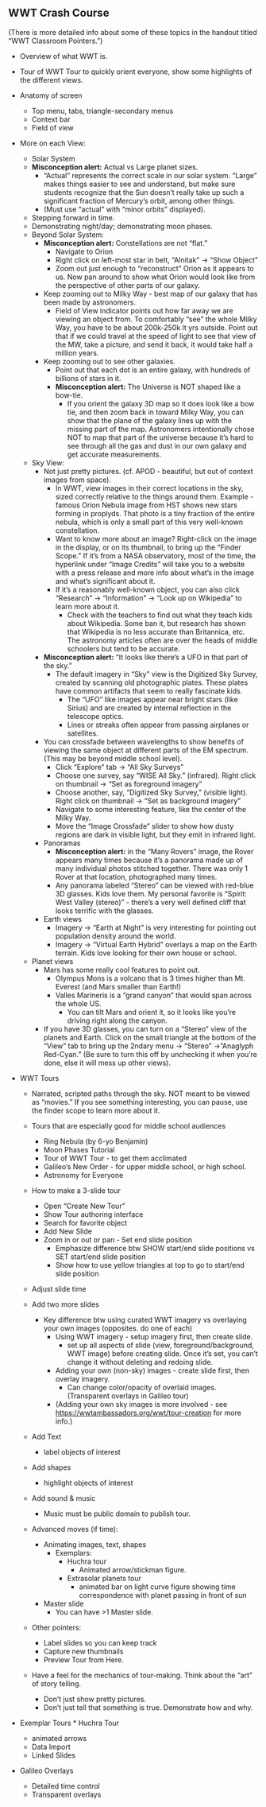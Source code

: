 ## WWT Crash Course
(There is more detailed info about some of these topics in the handout titled “WWT Classroom Pointers.”)
   * Overview of what WWT is.
   * Tour of WWT Tour to quickly orient everyone, show some highlights of the different views.
   * Anatomy of screen
       * Top menu, tabs, triangle-secondary menus
       * Context bar
       * Field of view
   * More on each View:
     * Solar System
     * **Misconception alert:**  Actual vs Large planet sizes.
       * “Actual” represents the correct scale in our solar system.  “Large” makes things easier to see and understand, but make sure students recognize that the Sun doesn’t really take up such a significant fraction of Mercury’s orbit, among other things.
       * (Must use “actual” with “minor orbits” displayed).
     * Stepping forward in time.
     * Demonstrating night/day; demonstrating moon phases.
     * Beyond Solar System:
       * **Misconception alert:** Constellations are not “flat.”
          * Navigate to Orion
          * Right click on left-most star in belt, “Alnitak” -> “Show Object”
          * Zoom out just enough to “reconstruct” Orion as it appears to us.  Now pan around to show what Orion would look like from the perspective of other parts of our galaxy.
       * Keep zooming out to Milky Way - best map of our galaxy that has been made by astronomers.
          * Field of View indicator points out how far away we are viewing an object from.  To comfortably “see” the whole Milky Way, you have to be about 200k-250k lt yrs outside.  Point out that if we could travel at the speed of light to see that view of the MW, take a picture, and send it back, it would take half a million years.
       * Keep zooming out to see other galaxies.
          * Point out that each dot is an entire galaxy, with hundreds of billions of stars in it.
          * **Misconception alert:** The Universe is NOT shaped like a bow-tie.
            * If you orient the galaxy 3D map so it does look like a bow tie, and then zoom back in toward Milky Way, you can show that the plane of the galaxy lines up with the missing part of the map.  Astronomers intentionally chose NOT to map that part of the universe because it’s hard to see through all the gas and dust in our own galaxy and get accurate measurements.
     * Sky View:
       * Not just pretty pictures.  (cf. APOD - beautiful, but out of context images from space).
         * In WWT, view images in their correct locations in the sky, sized correctly relative to the things around them.  Example - famous Orion Nebula image from HST shows new stars forming in proplyds.  That photo is a tiny fraction of the entire nebula, which is only a small part of this very well-known constellation.
         * Want to know more about an image?  Right-click on the image in the display, or on its thumbnail, to bring up the “Finder Scope.”  If it’s from a NASA observatory, most of the time, the hyperlink under “Image Credits” will take you to a website with a press release and more info about what’s in the image and what’s significant about it.
         * If it’s a reasonably well-known object, you can also click “Research” -> “Information” -> “Look up on Wikipedia” to learn more about it.
           * Check with the teachers to find out what they teach kids about Wikipedia.  Some ban it, but research has shown that Wikipedia is no less accurate than Britannica, etc.  The astronomy articles often are over the heads of middle schoolers but tend to be accurate.
       * **Misconception alert:** “It looks like there’s a UFO in that part of the sky.”
         * The default imagery in “Sky” view is the Digitized Sky Survey, created by scanning old photographic plates.  These plates have common artifacts that seem to really fascinate kids.
           * The “UFO” like images appear near bright stars (like Sirius) and are created by internal reflection in the telescope optics.
           * Lines or streaks often appear from passing airplanes or satellites.
       * You can crossfade between wavelengths to show benefits of viewing the same object at different parts of the EM spectrum.  (This may be beyond middle school level).
           * Click “Explore” tab -> “All Sky Surveys”
           * Choose one survey, say “WISE All Sky.” (infrared).  Right click on thumbnail -> “Set as foreground imagery”
           * Choose another, say, “Digitized Sky Survey,” (visible light).  Right click on thumbnail -> “Set as background imagery”
           * Navigate to some interesting feature, like the center of the Milky Way.
           * Move the “Image Crossfade” slider to show how dusty regions are dark in visible light, but they emit in infrared light.
       * Panoramas
           * **Misconception alert:**  in the “Many Rovers” image, the Rover appears many times because it’s a panorama made up of many individual photos stitched together.  There was only 1 Rover at that location, photographed many times.
           * Any panorama labeled “Stereo” can be viewed with red-blue 3D glasses.   Kids love them.  My personal favorite is “Spirit: West Valley (stereo)” - there’s a very well defined cliff that looks terrific with the glasses.
       * Earth views
           * Imagery -> “Earth at Night” is very interesting for pointing out population density around the world.
           * Imagery -> “Virtual Earth Hybrid” overlays a map on the Earth terrain.  Kids love looking for their own house or school.
     * Planet views
        * Mars has some really cool features to point out.
           * Olympus Mons is a volcano that is 3 times higher than Mt. Everest (and Mars smaller than Earth!)
           * Valles Marineris is a “grand canyon” that would span across the whole US.
              * You can tilt Mars and orient it, so it looks like you’re driving right along the canyon.
        * If you have 3D glasses, you can turn on a “Stereo” view of the planets and Earth. Click on the small triangle at the bottom of the “View” tab to bring up the 2ndary menu -> “Stereo” ->”Anaglyph Red-Cyan.”  (Be sure to turn this off by unchecking it when you’re done, else it will mess up other views).
   * WWT Tours
     * Narrated, scripted paths through the sky.  NOT meant to be viewed as “movies.”  If you see something interesting, you can pause, use the finder scope to learn more about it.
     * Tours that are especially good for middle school audiences
       * Ring Nebula (by 6-yo Benjamin)
       * Moon Phases Tutorial
       * Tour of WWT Tour - to get them acclimated
       * Galileo’s New Order - for upper middle school, or high school.
       * Astronomy for Everyone

     * How to make a 3-slide tour
       * Open “Create New Tour”
       * Show Tour authoring interface
       * Search for favorite object
       * Add New Slide
       * Zoom in or out or pan - Set end slide position
         * Emphasize difference btw SHOW start/end slide positions vs SET start/end slide position
         * Show how to use yellow triangles at top to go to start/end slide position
     * Adjust slide time
     * Add two more slides
       * Key difference btw using curated WWT imagery vs overlaying your own images (opposites.  do one of each)
          * Using WWT imagery - setup imagery first, then create slide.
              * set up all aspects of slide (view, foreground/background, WWT image) before creating slide.  Once it’s set, you can’t change it without deleting and redoing slide.
          * Adding your own (non-sky) images - create slide first, then overlay imagery.
              * Can change color/opacity of overlaid images.  (Transparent overlays in Galileo tour)
          * (Adding your own sky images is more involved - see https://wwtambassadors.org/wwt/tour-creation for more info.)

     * Add Text
        * label objects of interest

     * Add shapes
        * highlight objects of interest

     * Add sound & music
        * Music must be public domain to publish tour.

     * Advanced moves (if time):
        * Animating images, text, shapes
          * Exemplars:
            * Huchra tour
              * Animated arrow/stickman figure.
            * Extrasolar planets tour
              * animated bar on light curve figure showing time correspondence with planet passing in front of sun
        * Master slide
            * You can have >1 Master slide.

     * Other pointers:
       * Label slides so you can keep track
       * Capture new thumbnails
       * Preview Tour from Here.

     * Have a feel for the mechanics of tour-making.  Think about the “art” of story telling.
       * Don’t just show pretty pictures.
       * Don’t just tell that something is true.  Demonstrate how and why.

   * Exemplar Tours
    * Huchra Tour
      * animated arrows
      * Data Import
      * Linked Slides
   * Galileo Overlays
      * Detailed time control
      * Transparent overlays

